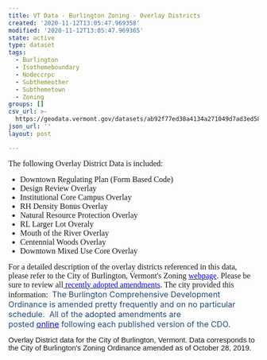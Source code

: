 ```yaml
---
title: VT Data - Burlington Zoning - Overlay Districts
created: '2020-11-12T13:05:47.969358'
modified: '2020-11-12T13:05:47.969365'
state: active
type: dataset
tags:
  - Burlington
  - Isothemeboundary
  - Nodeccrpc
  - Subthemeother
  - Subthemetown
  - Zoning
groups: []
csv_url: >-
  https://geodata.vermont.gov/datasets/ab92f77ed38a4134a271049d7ad3ed58_0.csv?outSR=%7B%22latestWkid%22%3A3857%2C%22wkid%22%3A102100%7D
json_url: ''
layout: post

---
```

<p style='margin-bottom:0in; margin-bottom:.0001pt;'><span style='font-size:12.0pt; font-family:&quot;Times New Roman&quot;,serif;'>The following Overlay District Data
is included:</span></p>

<ul><li><span style='font-size:12.0pt; font-family:&quot;Times New Roman&quot;,serif;'>Downtown Regulating Plan (Form Based Code)</span></li><li><span style='font-size:12.0pt; font-family:&quot;Times New Roman&quot;,serif;'>Design Review Overlay</span></li><li><span style='font-size:12.0pt; font-family:&quot;Times New Roman&quot;,serif;'>Institutional Core Campus Overlay</span></li><li><span style='font-size:12.0pt; font-family:&quot;Times New Roman&quot;,serif;'>RH Density Bonus Overlay</span></li><li><span style='font-size:12.0pt; font-family:&quot;Times New Roman&quot;,serif;'>Natural Resource Protection Overlay</span></li><li><span style='font-size:12.0pt; font-family:&quot;Times New Roman&quot;,serif;'>RL Larger Lot Overaly</span></li><li><span style='font-size:12.0pt; font-family:&quot;Times New Roman&quot;,serif;'>Mouth of the River Overlay</span></li><li><span style='font-size:12.0pt; font-family:&quot;Times New Roman&quot;,serif;'>Centennial Woods Overlay</span></li><li><span style='font-size:12.0pt; font-family:&quot;Times New Roman&quot;,serif;'>Downtown Mixed Use Core Overlay</span></li></ul>

<p style='margin-bottom:0in; margin-bottom:.0001pt;'><span style='font-size:12.0pt; font-family:&quot;Times New Roman&quot;,serif;'>For a detailed description of the
overlay districts referenced in this data, please refer to the City of Burlington,
Vermont's Zoning <a href='https://www.burlingtonvt.gov/PZ/CDO' target='_blank'><span style='color:blue;'>webpage</span></a>. Please be sure to review all<a href='https://www.burlingtonvt.gov/PZ/CDO/Recently-Adopted-Amendments' target='_blank'><span style='color:blue;'> recently adopted amendments</span></a>.
The city provided this information:  </span><span style='font-size:12.0pt; color:#1F497D;'>The
Burlington Comprehensive Development Ordinance is amended pretty frequently and
on no particular schedule.  All of the adopted amendments are posted <a href='https://linkprotect.cudasvc.com/url?a=https://www.burlingtonvt.gov/PZ/CDO/Recently-Adopted-Amendments&amp;c=E,1,8dPiJ7mAIRA6heeYkljRMbIzCTKUTsO45EmFel2OeTcNTm0BKDhb6avulyuPcnDcZqcDQkXhpDDCB1QIpi00rttyVDhQIfux6CN_rI-kbTdnuPQ,&amp;typo=1'><span style='color:blue;'>online</span></a> following each published version of
the CDO.  </span><span style='font-size:12.0pt; font-family:&quot;Times New Roman&quot;,serif;'></span></p>

<p><span style='font-size:11.0pt; font-family:&quot;Calibri&quot;,sans-serif;'>Overlay District data for the City of
Burlington, Vermont. Data corresponds to the City of Burlington's Zoning
Ordinance amended as of October 28, 2019.<br /></span></p>
